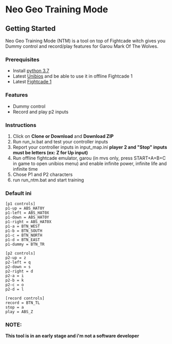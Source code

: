 # Neo Geo Training Mode #

## Getting Started ###

Neo Geo Training Mode (NTM) is a tool on top of Fightcade witch gives you Dummy control and record/play features for Garou Mark Of The Wolves.

### Prerequisites ###

* Install [python 3.7](https://www.python.org/ftp/python/3.7.3/python-3.7.3.exe)
* Latest [Unibios](http://unibios.free.fr/download.html) and be able to use it in offline Fightcade 1
* Latest [Fightcade 1](https://www.fightcade.com/download/windows)

### Features ###

* Dummy control
* Record and play p2 inputs

### Instructions ###

1. Click on **Clone or Download** and **Download ZIP**
2. Run run_iv.bat and test your controller inputs
3. Report your controller inputs in input_map.ini **player 2 and "Stop" inputs must be letters (ex: Z for Up input)**
4. Run offline fightcade emulator, garou (in mvs only, press START+A+B+C in game to open unibios menu) and enable infinite power, infinite life and infinite time
5. Chose P1 and P2 characters
6. run run_ntm.bat and start training

### Default ini ###

```
[p1 controls]
p1-up = ABS_HAT0Y
p1-left = ABS_HAT0X
p1-down = ABS_HAT0Y
p1-right = ABS_HAT0X
p1-a = BTN_WEST
p1-b = BTN_SOUTH
p1-c = BTN_NORTH
p1-d = BTN_EAST
p1-dummy = BTN_TR

[p2 controls]
p2-up = z
p2-left = q
p2-down = s
p2-right = d
p2-a = i
p2-b = k
p2-c = o
p2-d = l

[record controls]
record = BTN_TL
stop = a
play = ABS_Z
```
### NOTE: ###

**This tool is in an early stage and i'm not a software developer**
